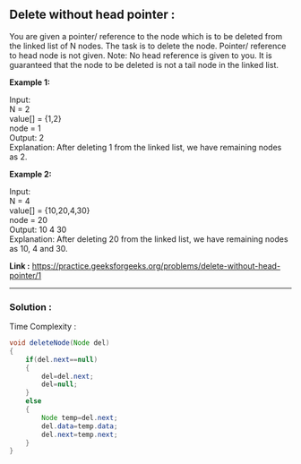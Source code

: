 ## Delete without head pointer :
You are given a pointer/ reference to the node which is to be deleted from the linked list of N nodes. The task is to delete the node. Pointer/ reference to head node is not given. 
Note: No head reference is given to you. It is guaranteed that the node to be deleted is not a tail node in the linked list.

**Example 1:**

Input: <br/>
N = 2 <br/>
value[] = {1,2} <br/>
node = 1 <br/>
Output: 2 <br/>
Explanation: After deleting 1 from the linked list, we have remaining nodes as 2.

**Example 2:**

Input:<br/>
N = 4<br/>
value[] = {10,20,4,30}<br/>
node = 20<br/>
Output: 10 4 30<br/>
Explanation: After deleting 20 from the linked list, we have remaining nodes as 10, 4 and 30.

**Link :** https://practice.geeksforgeeks.org/problems/delete-without-head-pointer/1


-----------------------------------------------------------------------------------------------------------------------------------------------------------


### Solution :

Time Complexity : 


```java
void deleteNode(Node del)
{
    if(del.next==null)
    {
        del=del.next;
        del=null;
    }
    else
    {
        Node temp=del.next;
        del.data=temp.data;
        del.next=temp.next;
    }
}
```


